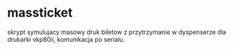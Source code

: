 # massticket
skrypt symulujacy masowy druk biletow z przytrzymanie w dyspenserze dla drukarki vkp80ii, komunikacja po serialu.
